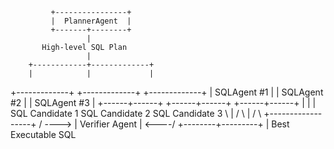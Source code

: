             +----------------+
             |  PlannerAgent  |
             +-------+--------+
                     |
           High-level SQL Plan
                     |
        +------------+-------------+
        |            |             |
 +-------------+ +-------------+ +-------------+
 | SQLAgent #1 | | SQLAgent #2 | | SQLAgent #3 |
 +------+------+ +------+------+ +------+------+
        |                   |                   |
    SQL Candidate 1    SQL Candidate 2     SQL Candidate 3
        \                   |                   /
         \                  |                  /
          \       +------------------+       /
           \----> |  Verifier Agent  | <----/
                 +--------+---------+
                          |
                  Best Executable SQL

